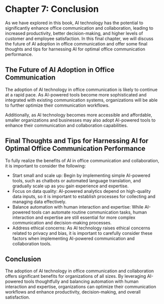 Chapter 7: Conclusion
=====================

As we have explored in this book, AI technology has the potential to significantly enhance office communication and collaboration, leading to increased productivity, better decision-making, and higher levels of customer and employee satisfaction. In this final chapter, we will discuss the future of AI adoption in office communication and offer some final thoughts and tips for harnessing AI for optimal office communication performance.

The Future of AI Adoption in Office Communication
-------------------------------------------------

The adoption of AI technology in office communication is likely to continue at a rapid pace. As AI-powered tools become more sophisticated and integrated with existing communication systems, organizations will be able to further optimize their communication workflows.

Additionally, as AI technology becomes more accessible and affordable, smaller organizations and businesses may also adopt AI-powered tools to enhance their communication and collaboration capabilities.

Final Thoughts and Tips for Harnessing AI for Optimal Office Communication Performance
--------------------------------------------------------------------------------------

To fully realize the benefits of AI in office communication and collaboration, it is important to consider the following:

* Start small and scale up: Begin by implementing simple AI-powered tools, such as chatbots or automated language translation, and gradually scale up as you gain experience and expertise.
* Focus on data quality: AI-powered analytics depend on high-quality data inputs, so it is important to establish processes for collecting and managing data effectively.
* Balance automation with human interaction and expertise: While AI-powered tools can automate routine communication tasks, human interaction and expertise are still essential for more complex communication and decision-making processes.
* Address ethical concerns: As AI technology raises ethical concerns related to privacy and bias, it is important to carefully consider these factors when implementing AI-powered communication and collaboration tools.

Conclusion
----------

The adoption of AI technology in office communication and collaboration offers significant benefits for organizations of all sizes. By leveraging AI-powered tools thoughtfully and balancing automation with human interaction and expertise, organizations can optimize their communication workflows and enhance productivity, decision-making, and overall satisfaction.
